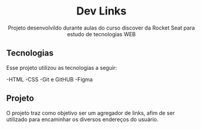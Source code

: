 <h1 align="center"> Dev Links </h1>

<p align="center"> Projeto desenvolvildo durante aulas do curso discover da Rocket Seat para estudo de tecnologias WEB </p>

## Tecnologias

Esse projeto utilizou as tecnologias a seguir:

-HTML
-CSS
-Git e GitHUB
-Figma

## Projeto

O projeto traz como objetivo ser um agregador de links, afim de ser utilizado para encaminhar os diversos endereços do usuário.

